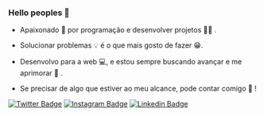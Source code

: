 ### Hello peoples 🤗

- Apaixonado 💙 por programação  e desenvolver projetos 👨‍💻 .

- Solucionar problemas 💡 é o que mais gosto de fazer  😁. 

- Desenvolvo para a web 💻, e estou sempre buscando avançar e me aprimorar 🚀 .

- Se precisar de algo que estiver ao meu alcance, pode contar comigo 🤝 !

[![Twitter Badge](https://img.shields.io/badge/-@torres_thomazz-6633cc?style=flat-square&color=436eee&labelColor=436eee&logo=twitter&logoColor=white&link=https://twitter.com/torres_thomazz/)](https://twitter.com/torres_thomazz/) [![Instagram Badge](https://img.shields.io/badge/-@torres_thomaz-6633cc?style=flat-square&color=436eee&labelColor=436eee&logo=Instagram&logoColor=white&link=https://www.instagram.com/torres_thomaz/)](https://www.instagram.com/torres_thomaz/) [![Linkedin Badge](https://img.shields.io/badge/-Thomaz-Torres-6633cc?style=flat-square&color=436eee&labelColor=436eee&logo=Linkedin&logoColor=white&link=https://www.linkedin.com/in/thomaztorres/)](https://www.linkedin.com/in/thomaztorres/) 
